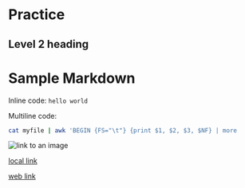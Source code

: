 # Practice

## Level 2 heading


# Sample Markdown 

Inline code: `hello world`

Multiline code:
```bash
cat myfile | awk 'BEGIN {FS="\t"} {print $1, $2, $3, $NF} | more
```

![link to an image](image_url)

[local link](hello_world.c)

[web link](http://www.goog.com)

